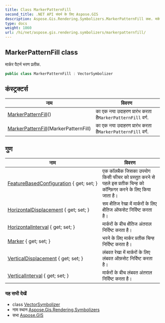```yaml
---
title: Class MarkerPatternFill
second_title: .NET API संदर्भ के लिए Aspose.GIS
description: Aspose.Gis.Rendering.Symbolizers.MarkerPatternFill कक्ष. मर्कर पैटर्न भरण प्रतक.
type: docs
weight: 1860
url: /hi/net/aspose.gis.rendering.symbolizers/markerpatternfill/
---
```

## MarkerPatternFill class

मार्कर पैटर्न भरण प्रतीक.

```csharp
public class MarkerPatternFill : VectorSymbolizer
```

## कंस्ट्रक्टर्स

| नाम | विवरण |
| --- | --- |
| [MarkerPatternFill](markerpatternfill/#constructor)() | का एक नया उदाहरण प्रारंभ करता है`MarkerPatternFill` वर्ग. |
| [MarkerPatternFill](markerpatternfill/#constructor_1)(MarkerPatternFill) | का एक नया उदाहरण प्रारंभ करता है`MarkerPatternFill` वर्ग. |

## गुण

| नाम | विवरण |
| --- | --- |
| [FeatureBasedConfiguration](../../aspose.gis.rendering.symbolizers/markerpatternfill/featurebasedconfiguration/) { get; set; } | एक कॉलबैक जिसका उपयोग किसी फीचर को प्रस्तुत करने से पहले इस प्रतीक चिन्ह को कॉन्फ़िगर करने के लिए किया जाता है। |
| [HorizontalDisplacement](../../aspose.gis.rendering.symbolizers/markerpatternfill/horizontaldisplacement/) { get; set; } | सम क्षैतिज रेखा में मार्करों के लिए क्षैतिज ऑफसेट निर्दिष्ट करता है। |
| [HorizontalInterval](../../aspose.gis.rendering.symbolizers/markerpatternfill/horizontalinterval/) { get; set; } | मार्करों के बीच क्षैतिज अंतराल निर्दिष्ट करता है। |
| [Marker](../../aspose.gis.rendering.symbolizers/markerpatternfill/marker/) { get; set; } | भरने के लिए मार्कर प्रतीक चिन्ह निर्दिष्ट करता है। |
| [VerticalDisplacement](../../aspose.gis.rendering.symbolizers/markerpatternfill/verticaldisplacement/) { get; set; } | लंबवत रेखा में मार्करों के लिए लंबवत ऑफ़सेट निर्दिष्ट करता है। |
| [VerticalInterval](../../aspose.gis.rendering.symbolizers/markerpatternfill/verticalinterval/) { get; set; } | मार्करों के बीच लंबवत अंतराल निर्दिष्ट करता है। |

### यह सभी देखें

* class [VectorSymbolizer](../vectorsymbolizer/)
* नाम स्थान [Aspose.Gis.Rendering.Symbolizers](../../aspose.gis.rendering.symbolizers/)
* सभा [Aspose.GIS](../../)


